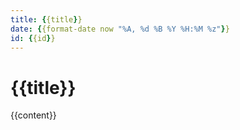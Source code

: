 ```yaml
---
title: {{title}}
date: {{format-date now "%A, %d %B %Y %H:%M %z"}}
id: {{id}}
---
```

# {{title}}

{{content}}
